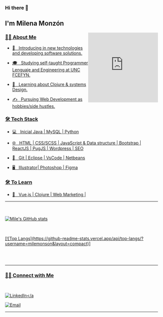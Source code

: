### Hi there 👋

  <h2> I'm Milena Monzón</h2>

<iframe align='right' src="https://giphy.com/embed/NgurY1o4z080Jfoyzw" width="230" height="230" frameBorder="0" class="giphy-embed" allowFullScreen></iframe><p><a href="https://giphy.com/gifs/transparent-NgurY1o4z080Jfoyzw">

<h3> 👩‍💻 About Me </h3>



- 🤔 &nbsp; Introducing in new technologies and developing software solutions.

- 🎓 &nbsp; Studying self-taught Programmer Lenguaje and Engineering at UNC FCEFYN.

- 🌱 &nbsp; Learning about Clojure & systems Design.

- ✍️ &nbsp; Pursuing Web Development as hobbies/side hustles.



<h3>🛠 Tech Stack</h3>



- 💻 &nbsp; Inicial Java |  MySQL | Python

- 🌐 &nbsp; HTML | CSS/SCSS | JavaScript & Data structure | Bootstrap | ReactJS | PugJS | Wordpress | SEO

- 🔧 &nbsp; Git | Eclipse | VsCode | Netbeans

- 🖥 &nbsp; Illustrator| Photoshop | Figma




<h3>🛠 To Learn</h3>

- 🔧 &nbsp; Vue.js | Clojure | Web Marketing | 

<hr>



<br/><br/>
![Mile's GitHub stats](https://github-readme-stats.vercel.app/api?username=milemonson&show_icons=true&theme=jolly)


<br/>

<br/>
[![Top Langs](https://github-readme-stats.vercel.app/api/top-langs/?username=milemonson&layout=compact)]

<br><br>



<hr>



<h3> 🤝🏻 Connect with Me </h3>

<br>

<p align="center">

<a href="https://www.linkedin.com/in/milena-monzon/"><img alt="LinkedIn" src="https://img.shields.io/badge/milena-monzon/blue?style=flat-square&logo=linkedin"></a
  
<a href="mailto:milemonson@gmail.com"><img alt="Email" src="https://img.shields.io/badge/Email-milemonson@gmail.com-blue?style=flat-square&logo=gmail"></a>

</p>


<hr>



